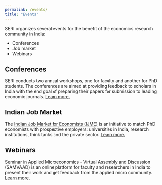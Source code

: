 ```yaml
---
permalink: /events/
title: "Events"
---
```


<!-- SERI organized a job market for PhD economists and several workshops (both general-interest workshops and those focusing on special topics) for the benefit of the economics research community in India.--> 

SERI organizes several events for the benefit of the economics research community in India:
* Conferences
* Job market
* Webinars
<!-- * Indian Job Market for Economists -->
<!-- * Annual Workshop for Economics Faculty and Researchers -->
<!-- * SERI-D Workshop for PhD Students -->
<!-- * Special Topics Workshops -->
<!-- * Webinar in Applied Micro -->

## Conferences

SERI conducts two annual workshops, one for faculty and another for PhD students. The conferences are aimed at providing feedback to scholars in India with the end goal of preparing their papers for submission to leading economic journals. [Learn more.](/conferences)  

## Indian Job Market 

The [Indian Job Market for Economists (IJME)](/ijme) is an initiative to match PhD economists with prospective employers: universities in India, research institutions, think tanks and the private sector. [Learn more.](/ijme)  

<!-- 
## Annual workshops

SERI's annual workshop is a platform for faculty in India to present and get feedback on their research, with the aim of preparing their papers for submission to leading economic journals. The workshop is not restricted by field and features both theoretical and empirical work. 

* [Eighth workshop](/conferences/workshop-2022.pdf): July 23-24, 2022 at Indian School of Business, Hyderabad  
* [Seventh workshop](/conferences/workshop-2021.pdf): July 17-19, 2021 at Institute of Economic Growth, Delhi and Centre for Development Economics, Delhi School of Economics (online)  
* [Sixth workshop](/conferences/workshop-2020.pdf): July 7-10, 2020 at Institute of Economic Growth, Delhi (online)  
* [Fifth workshop](/conferences/workshop-2019.pdf): July 13-14, 2019 at Indian Institute of Technology, Kanpur  
* [Fourth workshop](/conferences/workshop-2018.pdf): July 14-15, 2018 at Indian Institute of Management, Bangalore  
* [Third workshop](/conferences/workshop-2017.pdf): July 28-29, 2017 at Ashoka University, Sonepat  
* [Second workshop](/conferences/workshop-2016.pdf): July 9-10, 2016 at Indira Gandhi Institute for Development Research, Mumbai  
* [First workshop](/conferences/workshop-2015.pdf): July 17-18, 2015 at Indian School of Business, Hyderabad  

## SERI-D Workshop

The SERI-D workshop is geared towards advanced graduate students who are close to completing their PhD degree, again with the aim to provide detailed feedback that will enable students to submit their work for publication in peer-reviewed journals.  

* Second workshop: December 9-11, 2022 (online). [Call for papers](/conferences/seri-d-2022-call-for-papers.pdf). Submission deadline: October 1, 2022, 11:59 PM IST
* [First workshop](/conferences/seri-d-2021.pdf): December 10-12, 2021 (online)

## Special Topics Workshops

SERI also organizes specialized workshops in narrow areas of interest, which are meant to complement its general-interest annual SERI and SERI-D workshops.   

* [COVID-19 and the Indian Economy](/conferences/covid-2020.pdf)  
-->

## Webinars 

Seminar in Applied Microeconomics - Virtual Assembly and Discussion (SAMVAAD) is an online platform for faculty and researchers in India to present their work and get feedback from the applied micro community. [Learn more.](http://samvaad.info/)  
